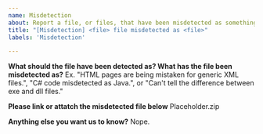 ```yaml
---
name: Misdetection
about: Report a file, or files, that have been misdetected as something that they aren't.
title: "[Misdetection] <file> file misdetected as <file>"
labels: 'Misdetection'

---
```


**What should the file have been detected as? What has the file been misdetected as?**
Ex. "HTML pages are being mistaken for generic XML files.", "C# code misdetected as Java.", or "Can't tell the difference between exe and dll files."

**Please  link or attatch the misdetected file below**
Placeholder.zip

**Anything else you want us to know?**
Nope.
